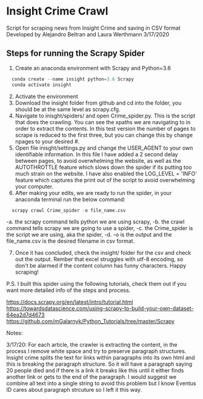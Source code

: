 # Insight Crime Crawl
Script for scraping news from Insight Crime and saving in CSV format
Developed by Alejandro Beltran and Laura Werthmann
3/17/2020

## Steps for running the Scrapy Spider

1. Create an anaconda environment with Scrapy and Python=3.6
```python
  conda create --name insight python=3.6 Scrapy
  conda activate insight
  ```
2. Activate the environment
3. Download the insight folder from github and cd into the folder, you should be at the same level as scrapy.cfg.
4. Navigate to inisght/spiders/ and open Crime_spider.py. This is the script that does the crawling. You can see the xpaths we are navigating to in order to extract the contents. In this test version the number of pages to scrape is reduced to the first three, but you can change this by change npages to your desired #.
5. Open file inisght/settings.py and change the USER_AGENT to your own identifiable information. In this file I have added a 2 second delay between pages, to avoid overwhelming the website, as well as the AUTOTHROTTLE feature which slows down the spider if its putting too much strain on the website. I have also enabled the LOG_LEVEL = 'INFO' feature which captures the print out of the script to avoid overwhelming your computer.
6. After making your edits, we are ready to run the spider, in your anaconda terminal run the below command:
```python
  scrapy crawl Crime_spider -o file_name.csv
```
  -a. the scrapy command tells python we are using scrapy,
  -b. the crawl command tells scrapy we are going to use a spider,
  -c. the Crime_spider is the script we are using, aka the spider,
  -d. -o is the output and the file_name.csv is the desired filename in csv format.

7. Once it has concluded, check the insight/ folder for the csv and check out the output. Rember that excel struggles with utf-8 encoding, so don't be alarmed if the content column has funny characters.
Happy scraping!

P.S. I built this spider using the following tutorials, check them out if you want more detailed info of the steps and process.

https://docs.scrapy.org/en/latest/intro/tutorial.html
https://towardsdatascience.com/using-scrapy-to-build-your-own-dataset-64ea2d7d4673
https://github.com/mGalarnyk/Python_Tutorials/tree/master/Scrapy


Notes:

3/17/20: For each article, the crawler is extracting the content, in the process I remove white space and try to preserve paragraph structures. Insight crime splits the text for links within paragraphs into its own html and this is breaking the paragraph structure. So it will have a paragraph saying 20 people died and if there is a link
it breaks
like this until it either finds another link
or gets to the end of the paragraph. I would suggest we combine all text into a single string to avoid this problem but I know Eventus ID cares about paragraph strcuture so I left it this way.
